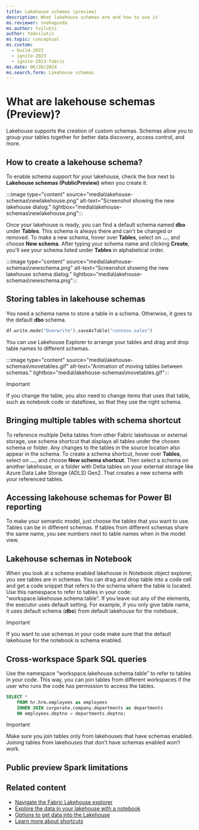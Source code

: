 ```yaml
---
title: Lakehouse schemas (preview)
description: What lakehouse schemas are and how to use it
ms.reviewer: snehagunda
ms.author: tvilutis
author: tedvilutis
ms.topic: conceptual
ms.custom:
  - build-2023
  - ignite-2023
  - ignite-2023-fabric
ms.date: 06/28/2024
ms.search.form: Lakehouse schemas
---
```


# What are lakehouse schemas (Preview)?

Lakehouse supports the creation of custom schemas. Schemas allow you to group your tables together for better data discovery, access control, and more.

## How to create a lakehouse schema?

To enable schema support for your lakehouse, check the box next to **Lakehouse schemas (PublicPreview)** when you create it.

:::image type="content" source="media\lakehouse-schemas\newlakehouse.png" alt-text="Screenshot showing the new lakehouse dialog." lightbox="media\lakehouse-schemas\newlakehouse.png":::

Once your lakehouse is ready, you can find a default schema named **dbo** under **Tables**. This schema is always there and can't be changed or removed. To make a new schema, hover over **Tables**, select on **…**, and choose **New schema**. After typing your schema name and clicking **Create**, you'll see your schema listed under **Tables** in alphabetical order.

:::image type="content" source="media\lakehouse-schemas\newschema.png" alt-text="Screenshot showing the new lakehouse schema dialog." lightbox="media\lakehouse-schemas\newschema.png":::


## Storing tables in lakehouse schemas

You need a schema name to store a table in a schema. Otherwise, it goes to the default **dbo** schema.

```python
df.write.mode("Overwrite").saveAsTable("contoso.sales")
```

You can use Lakehouse Explorer to arrange your tables and drag and drop table names to different schemas.

:::image type="content" source="media\lakehouse-schemas\movetables.gif" alt-text="Animation of moving tables between schemas." lightbox="media\lakehouse-schemas\movetables.gif":::

> [!IMPORTANT]
> If you change the table, you also need to change items that uses that table, such as notebook code or dataflows, so that they use the right schema.

## Bringing multiple tables with schema shortcut

To reference multiple Delta tables from other Fabric lakehouse or external storage, use schema shortcut that displays all tables under the chosen schema or folder. Any changes to the tables in the source location also appear in the schema. To create a schema shortcut, hover over **Tables**, select on **…**, and choose **New schema shortcut**. Then select a schema on another lakehouse, or a folder with Delta tables on your external storage like Azure Data Lake Storage (ADLS) Gen2. That creates a new schema with your referenced tables.

## Accessing lakehouse schemas for Power BI reporting

To make your semantic model, just choose the tables that you want to use. Tables can be in different schemas. If tables from different schemas share the same name, you see numbers next to table names when in the model view.

## Lakehouse schemas in Notebook

When you look at a schema enabled lakehouse in Notebook object explorer, you see tables are in schemas. You can drag and drop table into a code cell and get a code snippet that refers to the schema where the table is located. Use this namespace to refer to tables in your code: "workspace.lakehouse.schema.table". If you leave out any of the elements, the executor uses default setting. For example, if you only give table name, it uses default schema (**dbo**) from default lakehouse for the notebook.

> [!IMPORTANT]
> If you want to use schemas in your code make sure that the default lakehouse for the notebook is schema enabled.

## Cross-workspace Spark SQL queries

Use the namespace "workspace.lakehouse.schema.table” to refer to tables in your code. This way, you can join tables from different workspaces if the user who runs the code has permission to access the tables.

```sql
SELECT * 
    FROM hr.hrm.employees as employees 
    INNER JOIN corporate.company.departments as departments
    ON employees.deptno = departments.deptno;
```

> [!IMPORTANT]
> Make sure you join tables only from lakehouses that have schemas enabled. Joining tables from lakehouses that don’t have schemas enabled won’t work.

## Public preview Spark limitations

## Related content

- [Navigate the Fabric Lakehouse explorer](navigate-lakehouse-explorer.md)
- [Explore the data in your lakehouse with a notebook](lakehouse-notebook-explore.md)
- [Options to get data into the Lakehouse](load-data-lakehouse.md)
- [Learn more about shortcuts](../onelake/onelake-shortcuts.md)